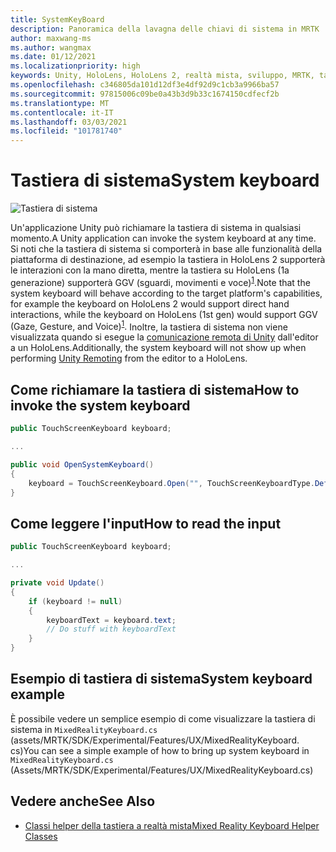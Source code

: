 ```yaml
---
title: SystemKeyBoard
description: Panoramica della lavagna delle chiavi di sistema in MRTK
author: maxwang-ms
ms.author: wangmax
ms.date: 01/12/2021
ms.localizationpriority: high
keywords: Unity, HoloLens, HoloLens 2, realtà mista, sviluppo, MRTK, tastiera di sistema,
ms.openlocfilehash: c346805da101d12df3e4df92d9c1cb3a9966ba57
ms.sourcegitcommit: 97815006c09be0a43b3d9b33c1674150cdfecf2b
ms.translationtype: MT
ms.contentlocale: it-IT
ms.lasthandoff: 03/03/2021
ms.locfileid: "101781740"
---
```

# <a name="system-keyboard"></a><span data-ttu-id="bd93a-104">Tastiera di sistema</span><span class="sxs-lookup"><span data-stu-id="bd93a-104">System keyboard</span></span>

![Tastiera di sistema](../Images/system-keyboard/MRTK_SystemKeyboard_Main.png)

<span data-ttu-id="bd93a-106">Un'applicazione Unity può richiamare la tastiera di sistema in qualsiasi momento.</span><span class="sxs-lookup"><span data-stu-id="bd93a-106">A Unity application can invoke the system keyboard at any time.</span></span> <span data-ttu-id="bd93a-107">Si noti che la tastiera di sistema si comporterà in base alle funzionalità della piattaforma di destinazione, ad esempio la tastiera in HoloLens 2 supporterà le interazioni con la mano diretta, mentre la tastiera su HoloLens (1a generazione) supporterà GGV (sguardi, movimenti e voce)<sup>[1](https://docs.microsoft.com/windows/mixed-reality/gaze)</sup>.</span><span class="sxs-lookup"><span data-stu-id="bd93a-107">Note that the system keyboard will behave according to the target platform's capabilities, for example the keyboard on HoloLens 2 would support direct hand interactions, while the keyboard on HoloLens (1st gen) would support GGV (Gaze, Gesture, and Voice)<sup>[1](https://docs.microsoft.com/windows/mixed-reality/gaze)</sup>.</span></span> <span data-ttu-id="bd93a-108">Inoltre, la tastiera di sistema non viene visualizzata quando si esegue la [comunicazione remota di Unity](../tools/HolographicRemoting.md) dall'editor a un HoloLens.</span><span class="sxs-lookup"><span data-stu-id="bd93a-108">Additionally, the system keyboard will not show up when performing [Unity Remoting](../tools/HolographicRemoting.md) from the editor to a HoloLens.</span></span>

## <a name="how-to-invoke-the-system-keyboard"></a><span data-ttu-id="bd93a-109">Come richiamare la tastiera di sistema</span><span class="sxs-lookup"><span data-stu-id="bd93a-109">How to invoke the system keyboard</span></span>

```c#
public TouchScreenKeyboard keyboard;

...

public void OpenSystemKeyboard()
{
    keyboard = TouchScreenKeyboard.Open("", TouchScreenKeyboardType.Default, false, false, false, false);
}
```

## <a name="how-to-read-the-input"></a><span data-ttu-id="bd93a-110">Come leggere l'input</span><span class="sxs-lookup"><span data-stu-id="bd93a-110">How to read the input</span></span>

```c#
public TouchScreenKeyboard keyboard;

...

private void Update()
{
    if (keyboard != null)
    {
        keyboardText = keyboard.text;
        // Do stuff with keyboardText
    }
}
```

## <a name="system-keyboard-example"></a><span data-ttu-id="bd93a-111">Esempio di tastiera di sistema</span><span class="sxs-lookup"><span data-stu-id="bd93a-111">System keyboard example</span></span>

<span data-ttu-id="bd93a-112">È possibile vedere un semplice esempio di come visualizzare la tastiera di sistema in `MixedRealityKeyboard.cs` (assets/MRTK/SDK/Experimental/Features/UX/MixedRealityKeyboard. cs)</span><span class="sxs-lookup"><span data-stu-id="bd93a-112">You can see a simple example of how to bring up system keyboard in `MixedRealityKeyboard.cs` (Assets/MRTK/SDK/Experimental/Features/UX/MixedRealityKeyboard.cs)</span></span>

## <a name="see-also"></a><span data-ttu-id="bd93a-113">Vedere anche</span><span class="sxs-lookup"><span data-stu-id="bd93a-113">See Also</span></span>

- [<span data-ttu-id="bd93a-114">Classi helper della tastiera a realtà mista</span><span class="sxs-lookup"><span data-stu-id="bd93a-114">Mixed Reality Keyboard Helper Classes</span></span>](../experimental/mixed-reality-keyboard/MixedRealityKeyboard.md)
